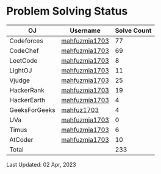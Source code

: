# Problem Solving Status


| OJ | Username | Solve Count |
| -- | -------- | ----------- |
| Codeforces | [mahfuzmia1703](https://codeforces.com/profile/mahfuzmia1703) | 77 |
| CodeChef | [mahfuzmia1703](https://www.codechef.com/users/mahfuzmia1703) | 69 |
| LeetCode | [mahfuzmia1703](https://leetcode.com/mahfuzmia1703) | 8 |
| LightOJ | [mahfuzmia1703](https://lightoj.com/user/mahfuzmia1703) | 11 | 
| Vjudge | [mahfuzmia1703](https://vjudge.net/user/mahfuzmia1703) | 25 |
| HackerRank | [mahfuzmia1703](https://www.hackerrank.com/mahfuzmia1703) | 19 |
| HackerEarth | [mahfuzmia1703](https://www.hackerearth.com/@mahfuzmia1703) | 4 |
| GeeksForGeeks | [mahfuz1703](https://auth.geeksforgeeks.org/user/mahfuz1703) | 4 |
| UVa | [mahfuzmia1703](https://onlinejudge.org/index.php?option=com_onlinejudge&Itemid=15) | 0 |
| Timus | [mahfuzmia1703](https://acm.timus.ru/author.aspx?id=340262) | 6 |
| AtCoder | [mahfuzmia1703](https://atcoder.jp/users/mahfuzmia1703) | 10 |
| Total |  | 233 |

Last Updated: 02 Apr, 2023
